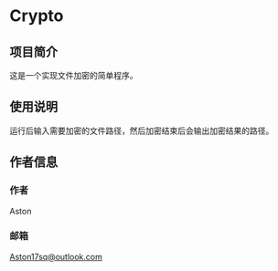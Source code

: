 # Crypto
## 项目简介
这是一个实现文件加密的简单程序。
## 使用说明
运行后输入需要加密的文件路径，然后加密结束后会输出加密结果的路径。
## 作者信息
### 作者
Aston
### 邮箱
Aston17sq@outlook.com
